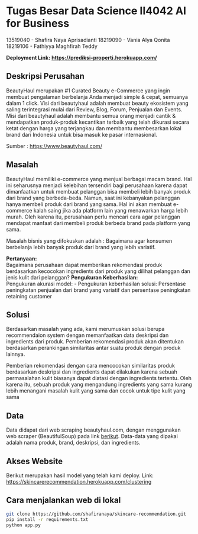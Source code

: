 # Tugas Besar Data Science II4042 AI for Business
13519040 - Shafira Naya Aprisadianti
18219090 - Vania Alya Qonita  
18219106 - Fathiyya Maghfirah Teddy

**Deployment Link: https://prediksi-properti.herokuapp.com/**  

## Deskripsi Perusahan
BeautyHaul merupakan #1 Curated Beauty e-Commerce yang ingin membuat pengalaman berbelanja Anda menjadi simple & cepat, semuanya dalam 1 click. Visi dari beautyhaul adalah membuat beauty ekosistem yang saling terintegrasi mulai dari Review, Blog, Forum, Penjualan dan Events. Misi dari beautyhaul adalah membantu semua orang menjadi cantik & mendapatkan produk-produk kecantikan terbaik yang telah dikurasi secara ketat dengan harga yang terjangkau dan membantu membesarkan lokal brand dari Indonesia untuk bisa masuk ke pasar internasional.

Sumber : https://www.beautyhaul.com/

## Masalah
BeautyHaul memiliki e-commerce yang menjual berbagai macam brand. Hal ini seharusnya menjadi kelebihan tersendiri bagi perusahaan karena dapat dimanfaatkan untuk membuat pelanggan bisa membeli lebih banyak produk dari brand yang berbeda-beda. Namun, saat ini kebanyakan pelanggan hanya membeli produk dari brand yang sama. Hal ini akan membuat e-commerce kalah saing jika ada platform lain yang menawarkan harga lebih murah. Oleh karena itu, perusahaan perlu mencari cara agar pelanggan mendapat manfaat dari membeli produk berbeda brand pada platform yang sama.

Masalah bisnis yang difokuskan adalah : Bagaimana agar konsumen berbelanja lebih banyak produk dari brand yang lebih variatif.

**Pertanyaan:**  
Bagaimana perusahaan dapat memberikan rekomendasi produk berdasarkan kecocokan ingredients dari produk yang dilihat pelanggan dan jenis kulit dari pelanggan? 
**Pengukuran Keberhasilan:**  
Pengukuran akurasi model: -
Pengukuran keberhasilan solusi: Persentase peningkatan penjualan dari brand yang variatif dan persentase peningkatan retaining customer

## Solusi
Berdasarkan masalah yang ada, kami merumuskan solusi berupa recommendaion system dengan memanfaatkan data deskripsi dan ingredients dari produk. Pemberian rekomendasi produk akan ditentukan berdasarkan perankingan similaritas antar suatu produk dengan produk lainnya.

Pemberian rekomendasi dengan cara mencocokan similaritas produk berdasarkan deskripsi dan ingredients dapat dilakukan karena sebuah permasalahan kulit biasanya dapat diatasi dengan ingredients tertentu. Oleh karena itu, sebuah produk yang mengandung ingredients yang sama kurang lebih menangani masalah kulit yang sama dan cocok untuk tipe kulit yang sama

## Data
Data didapat dari web scraping beautyhaul.com, dengan menggunakan web scraper (BeautifulSoup) pada link <a href="https://colab.research.google.com/drive/1ZnQ__IPne8TnKjggfltNdIvPDw6qrO5A?authuser=1#scrollTo=ZsmuIKwYNSuf" target="_blank">berikut</a>. Data-data yang dipakai adalah nama produk, brand, deskripsi, dan ingredients.

## Akses Website
Berikut merupakan hasil model yang telah kami deploy.
Link: https://skincarerecommendation.herokuapp.com/clustering

## Cara menjalankan web di lokal
```bash
git clone https://github.com/shafiranaya/skincare-recommendation.git
pip install -r requirements.txt
python app.py
```
